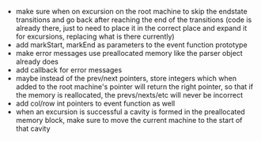 * make sure when on excursion on the root machine to skip the endstate transitions and go back after reaching the end of the transitions (code is already there, just to need to place it in the correct place and expand it for excursions, replacing what is there currently)
* add markStart, markEnd as parameters to the event function prototype
* make error messages use preallocated memory like the parser object already does
* add callback for error messages
* maybe instead of the prev/next pointers, store integers which when added to the root machine's pointer will return the right pointer, so that if the memory is reallocated, the prevs/nexts/etc will never be incorrect
* add col/row int pointers to event function as well
* when an excursion is successful a cavity is formed in the preallocated memory block, make sure to move the current machine to the start of that cavity
